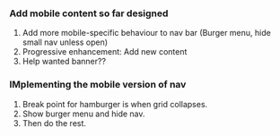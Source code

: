 ### Add mobile content so far designed


1. Add more mobile-specific behaviour to nav bar  (Burger menu, hide small nav unless open)
2. Progressive enhancement:  Add new content
3. Help wanted banner?? 

### IMplementing the mobile version of nav

1. Break point for hamburger is when grid collapses.
2. Show burger menu and hide nav.
3. Then do the rest.